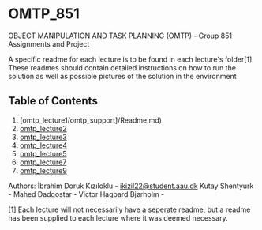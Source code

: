 # OMTP_851
OBJECT MANIPULATION AND TASK PLANNING  (OMTP)  - Group 851 Assignments and Project

A specific readme for each lecture is to be found in each lecture's folder[1]
These readmes should contain detailed instructions on how to run the solution as well as possible pictures of the solution in the environment


## Table of Contents 

1. [omtp_lecture1/omtp_support]/Readme.md)
2. [omtp_lecture2](omtp_lecture2/Readme.md)
3. [omtp_lecture3](Readme.md)
4. [omtp_lecture4](Readme.md)
5. [omtp_lecture5](Readme.md)
7. [omtp_lecture7](Readme.md)
9. [omtp_lecture9](Readme.md)


Authors: İbrahim Doruk Kızıloklu - ikizil22@student.aau.dk
         Kutay Shentyurk -
  	      Mahed Dadgostar -
  	      Victor Hagbard Bjørholm -
         
         
[1] Each lecture will not necessarily have a seperate readme, but a readme has been supplied to each lecture where it was deemed necessary.
